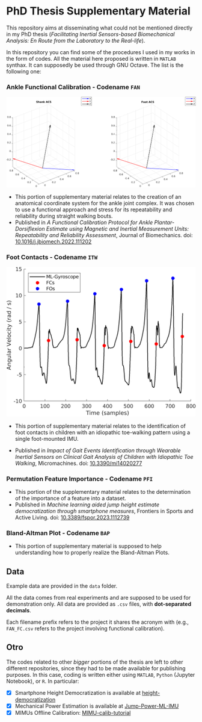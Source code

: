 # PhD Thesis Supplementary Material

This repository aims at disseminating what could not be mentioned directly in my PhD thesis (*Facilitating Inertial Sensors-based Biomechanical Analysis: En Route from the Laboratory to the Real-life*).

In this repository you can find some of the procedures I used in my works in the form of codes. All the material here proposed is written in ```MATLAB``` synthax. It can supposedly be used through GNU Octave. The list is the following one:

### **Ankle Functional Calibration** - Codename ```FAN```
<p align="center"><kbd><a href = "">
  <img width="640" src="/img/FAN_FIG.png" alt = ""> </a> </kbd>
</p>

  - This portion of supplementary material relates to the creation of an anatomical coordinate system for the ankle joint complex. It was chosen to use a functional approach and stress for its repeatability and reliability during straight walking bouts. 
  - Published in *A Functional Calibration Protocol for Ankle Plantar-Dorsiflexion Estimate using Magnetic and Inertial Measurement Units: Repeatability and Reliability Assessment*, Journal of Biomechanics. doi: [10.1016/j.jbiomech.2022.111202](https://doi.org/10.1016/j.jbiomech.2022.111202)

### **Foot Contacts**  - Codename ```ITW```
<p align="center"><kbd><a href = "">
  <img width="640" src="/img/ITW_FIG.png" alt = ""> </a> </kbd>
</p>

- This portion of supplementary material relates to the identification of foot contacts in children with an idiopathic toe-walking pattern using a single foot-mounted IMU.

- Published in *Impact of Gait Events Identification through Wearable Inertial Sensors on Clinical Gait Analysis of Children with Idiopathic Toe Walking*, Micromachines. doi: [10.3390/mi14020277](https://doi.org/10.3390/mi14020277)

### **Permutation Feature Importance**  - Codename ```PFI``` 
  - This portion of the supplementary material relates to the determination of the importance of a feature into a dataset.
  - Published in *Machine learning aided jump height estimate democratization through smartphone measures*, Frontiers in Sports and Active Living. doi: [10.3389/fspor.2023.1112739](https://doi.org/10.3389/fspor.2023.1112739)
  
### **Bland-Altman Plot** - Codename ```BAP```
  - This portion of supplementary material is supposed to help understanding how to properly realize the Bland-Altman Plots.

## Data

Example data are provided in the ```data``` folder. 

All the data comes from real experiments and are supposed to be used for demonstration only. All data are provided as ```.csv``` files, with **dot-separated decimals**.

Each filename prefix refers to the project it shares the acronym with (e.g., ```FAN_FC.csv``` refers to the project involving functional calibration). 

## Otro 

The codes related to other *bigger* portions of the thesis are left to other different repositories, since they had to be made available for publishing purposes. In this case, coding is written either using ```MATLAB```, ```Python``` (Jupyter Notebook), or ```R```. In particular:

- [x] Smartphone Height Democratization is available at [height-democratization](https://github.com/Maskul93/height-democratization)
- [x] Mechanical Power Estimation is available at [Jump-Power-ML-IMU](https://github.com/Maskul93/Jump-Power-ML-IMU)
- [x] MIMUs Offline Calibration: [MIMU-calib-tutorial](https://github.com/Maskul93/MIMU-calib-tutorial)
